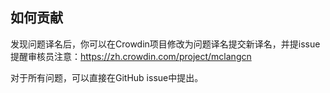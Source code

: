 ## 如何贡献

发现问题译名后，你可以在Crowdin项目修改为问题译名提交新译名，并提issue提醒审核员注意：https://zh.crowdin.com/project/mclangcn

对于所有问题，可以直接在GitHub issue中提出。
